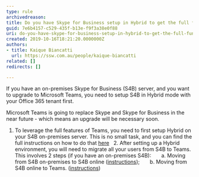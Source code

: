```yaml
---
type: rule
archivedreason: 
title: Do you have Skype for Business setup in Hybrid to get the full functionality out of Teams?
guid: 7e6b4157-c529-435f-b13e-f9f3a38e0f88
uri: do-you-have-skype-for-business-setup-in-hybrid-to-get-the-full-functionality-out-of-teams
created: 2019-10-16T18:21:20.0000000Z
authors:
- title: Kaique Biancatti
  url: https://ssw.com.au/people/kaique-biancatti
related: []
redirects: []

---
```


If you have an on-premises Skype for Business (S4B) server, and you want to upgrade to Microsoft Teams, you need to setup S4B in Hybrid mode with your Office 365 tenant first.

<!--endintro-->

Microsoft Teams is going to replace Skype and Skype for Business in the near future - which means an upgrade will be necessary soon.

1. To leverage the full features of Teams, you need to first setup Hybrid on your S4B on-premises server. This is no small task, and you can find the full instructions on how to do that [here](https&#58;//docs.microsoft.com/en-us/SkypeForBusiness/hybrid/plan-hybrid-connectivity?toc=/SkypeForBusiness/sfbhybridtoc/toc.json)
  2. After setting up a Hybrid environment, you will need to migrate all your users from S4B to Teams. This involves 2 steps (if you have an on-premises S4B):
      a. Moving from S4B on-premises to S4B online ([instructions](https&#58;//docs.microsoft.com/en-us/SkypeForBusiness/hybrid/move-users-between-on-premises-and-cloud));
      b. Moving from S4B online to Teams. ([instructions](https&#58;//docs.microsoft.com/en-us/SkypeForBusiness/hybrid/move-users-from-on-premises-to-teams))
